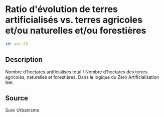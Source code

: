 # Ratio d'évolution de terres artificialisés vs. terres agricoles et/ou naturelles et/ou forestières
```yaml
id: eci-23
```
## Description
Nombre d'hectares artificialisés total / Nombre d'hectares des terres agricoles, naturelles et forestières.
Dans la logique du Zéro Artificialisation Net.

## Source
Suivi Urbanisme

